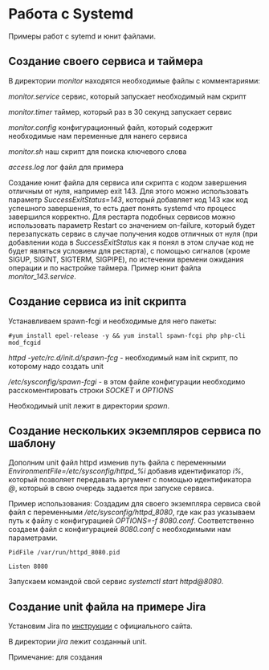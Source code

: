 # Работа с Systemd

Примеры работ с sytemd и юнит файлами.

## Создание своего сервиса и таймера

В директории *monitor* находятся необходимые файлы с комментариями:

*monitor.service* сервис, который запускает необходимый нам скрипт

*monitor.timer* таймер, который раз в 30 секунд запускает сервис

*monitor.config* конфигурационный файл, который содержит необходимые нам переменные для нанего сервиса

*monitor.sh* наш скрипт для поиска ключевого слова

*access.log* лог файл для примера

Создание юнит файла для сервиса или скрипта с кодом завершения отличным от нуля, например exit 143. Для этого можно использовать параметр *SuccessExitStatus=143*, который добавляет код 143 как код успешного завершения, то есть дает понять systemd что процесс завершился корректно. Для рестарта подобных сервисов можно использовать параметр Restart со значением on-failure, который будет перезапускать сервис в случае получения кодов отличных от нуля (при добавлении кода в *SuccessExitStatus* как я понял в этом случае код не будет являться условием для рестарта), с помощью сигналов (кроме SIGUP, SIGINT, SIGTERM, SIGPIPE), по истечении времени ожидания операции и по настройке таймера. Пример юнит файла *monitor_143.service*.

## Создание сервиса из init скрипта

Устанавливаем spawn-fcgi и необходимые для него пакеты:

``
#yum install epel-release -y && yum install spawn-fcgi php php-cli mod_fcgid 
``

*httpd -yetc/rc.d/init.d/spawn-fcg* - необходимый нам init скрипт, по которому надо создать unit

*/etc/sysconfig/spawn-fcgi* - в этом файле конфигурации необходимо расскоментировать строки *SOCKET* и *OPTIONS*

Необходимый unit лежит в директории *spawn*.

## Создание нескольких экземпляров сервиса по шаблону

Дополним unit файл httpd изменив путь файла с переменными *EnvironmentFile=/etc/sysconfig/httpd_%i* добавив идентификатор *i%*, который позволяет передавать аргумент с помощью идентификатора *@*, который в свою очередь задается при запуске сервиса. 

Пример использования: Создадим для своего экземпляра сервиса свой файл с переменными */etc/sysconfig/httpd_8080*, где как раз указываем путь к файлу с конфигурацией *OPTIONS=-f 8080.conf*. Соответственно создаем файл с конфигурацией *8080.conf* с необходимыми нам параметрами.

``
PidFile /var/run/httpd_8080.pid
``

``
Listen 8080
``

Запускаем командой свой сервис *systemctl start httpd@8080*.

## Создание unit файла на примере Jira

Установим Jira по [инструкции](https://confluence.atlassian.com/adminjiraserver/installing-jira-applications-on-linux-938846841.html) с официального сайта.

В директории *jira* лежит созданный unit.

Примечание: для создания  